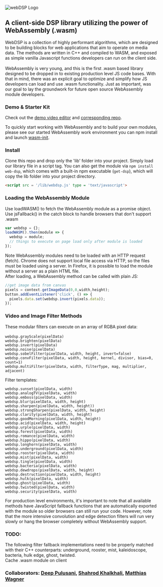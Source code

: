 ![webDSP Logo](/images/webdsplogo.png)
<br>
## A client-side DSP library utilizing the power of WebAssembly (.wasm)

WebDSP is a collection of highly performant algorithms, which are designed to be building blocks for web applications that aim to operate on media data. The methods are written in C++ and compiled to WASM, and exposed as simple vanilla Javascript functions developers can run on the client side. <br>
<br>
WebAssembly is very young, and this is the first .wasm based library designed to be dropped in to existing production level JS code bases.  With that in mind, there was an explicit goal to optimize and simplify how JS developers can load and use .wasm functionality.  Just as important, was our goal to lay the groundwork for future open source WebAssembly module developers. 

### Demo & Starter Kit

Check out the [demo video editor](https://d2jta7o2zej4pf.cloudfront.net/) and [corresponding repo](https://github.com/shamadee/web-dsp-demo).<br>

To quickly start working with WebAssembly and to build your own modules, please see our started WebAssembly work environment you can npm install and launch [wasm-init](https://www.npmjs.com/package/wasm-init).

### Install

Clone this repo and drop only the 'lib' folder into your project. Simply load our library file in a script tag. You can also get the module via `npm install web-dsp`, which comes with a built-in npm executable (`get-dsp`), which will copy the lib folder into your project directory.
```html
<script src = '/lib/webdsp.js' type = 'text/javascript'>
```

### Loading the WebAssembly Module
Use loadWASM() to fetch the WebAssembly module as a promise object.
Use jsFallback() in the catch block to handle browsers that don't support .wasm
```javascript
var webdsp = {};
loadWASM().then(module => {
  webdsp = module;
  // things to execute on page load only after module is loaded
});
```
Note WebAssembly modules need to be loaded with an HTTP request (fetch). Chrome does not support local file access via HTTP, so the files must be loaded using a server. In Firefox, it is possible to load the module without a server as a plain HTML file. 
<br>
After loading, a WebAssembly method can be called with plain JS:
```javascript
//get image data from canvas
pixels = context.getImageData(0,0,width,height);
button.addEventListener('click', () => {
  pixels.data.set(webdsp.invert(pixels.data));
});
```

### Video and Image Filter Methods
These modular filters can execute on an array of RGBA pixel data: <br>
<br>
`webdsp.grayScale(pixelData)` <br>
`webdsp.brighten(pixelData)` <br>
`webdsp.invert(pixelData)` <br>
`webdsp.noise(pixelData)` <br>
`webdsp.sobelFilter(pixelData, width, height, invert=false)` <br>
`webdsp.convFilter(pixelData, width, height, kernel, divisor, bias=0, count=1)` <br>
`webdsp.multiFilter(pixelData, width, filterType, mag, multiplier, adjacent)` <br>

Filter templates: <br>

`webdsp.sunset(pixelData, width)` <br>
`webdsp.analogTV(pixelData, width)` <br>
`webdsp.emboss(pixelData, width)` <br>
`webdsp.blur(pixelData, width, height)` <br>
`webdsp.sharpen(pixelData, width, height))` <br>
`webdsp.strongSharpen(pixelData, width, height)` <br>
`webdsp.clarity(pixelData, width, height)` <br>
`webdsp.goodMorning(pixelData, width, height)` <br>
`webdsp.acid(pixelData, width, height)` <br>
`webdsp.urple(pixelData, width)` <br>
`webdsp.forest(pixelData, width)` <br>
`webdsp.romance(pixelData, width)` <br>
`webdsp.hippo(pixelData, width)` <br>
`webdsp.longhorn(pixelData, width)` <br>
`webdsp.underground(pixelData, width)` <br>
`webdsp.rooster(pixelData, width)` <br>
`webdsp.mist(pixelData, width)` <br>
`webdsp.tingle(pixelData, width)` <br>
`webdsp.bacteria(pixelData, width)` <br>
`webdsp.dewdrops(pixelData, width, height)` <br>
`webdsp.destruction(pixelData, width, height)` <br>
`webdsp.hulk(pixelData, width)` <br>
`webdsp.ghost(pixelData, width)` <br>
`webdsp.twisted(pixelData, width)` <br>
`webdsp.security(pixelData, width)` <br>

For production level environments, it's important to note that all available methods have JavaScript fallback functions that are automatically exported with the module so older browsers can still run your code. However, note that the more intensive convolution and edge detection filters will run very slowly or hang the browser completely without WebAssembly support. 

### TODO:

The following filter fallback implementations need to be properly matched with their C++ counterparts: underground, rooster, mist, kaleidoscope, bacteria, hulk edge, ghost, twisted. <br>
Cache .wasm module on client

### Collaborators: [Deep Pulusani](https://github.com/sdeep27), [Shahrod Khalkhali](https://github.com/shahrodkh), [Matthias Wagner](https://github.com/matzewagner) 

